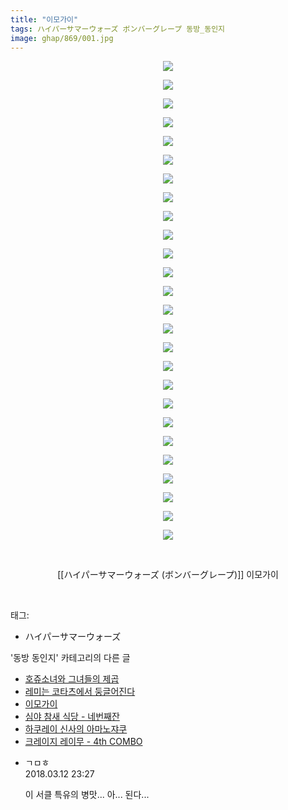 ```yaml
---
title: "이모가이"
tags: ハイパーサマーウォーズ ボンバーグレープ 동방_동인지
image: ghap/869/001.jpg
---
```

<div class="article">
<p style="text-align: center; clear: none; float: none;"><img src="{{ site.nasurl }}/ghap/869/001.jpg"/></p>
<p style="text-align: center; clear: none; float: none;"><img src="{{ site.nasurl }}/ghap/869/002.jpg"/></p>
<p style="text-align: center; clear: none; float: none;"><img src="{{ site.nasurl }}/ghap/869/003.jpg"/></p>
<p style="text-align: center; clear: none; float: none;"><img src="{{ site.nasurl }}/ghap/869/004.jpg"/></p>
<p style="text-align: center; clear: none; float: none;"><img src="{{ site.nasurl }}/ghap/869/005.jpg"/></p>
<p style="text-align: center; clear: none; float: none;"><img src="{{ site.nasurl }}/ghap/869/006.jpg"/></p>
<p style="text-align: center; clear: none; float: none;"><img src="{{ site.nasurl }}/ghap/869/007.jpg"/></p>
<p style="text-align: center; clear: none; float: none;"><img src="{{ site.nasurl }}/ghap/869/008.jpg"/></p>
<p style="text-align: center; clear: none; float: none;"><img src="{{ site.nasurl }}/ghap/869/009.jpg"/></p>
<p style="text-align: center; clear: none; float: none;"><img src="{{ site.nasurl }}/ghap/869/010.jpg"/></p>
<p style="text-align: center; clear: none; float: none;"><img src="{{ site.nasurl }}/ghap/869/011.jpg"/></p>
<p style="text-align: center; clear: none; float: none;"><img src="{{ site.nasurl }}/ghap/869/012.jpg"/></p>
<p style="text-align: center; clear: none; float: none;"><img src="{{ site.nasurl }}/ghap/869/013.jpg"/></p>
<p style="text-align: center; clear: none; float: none;"><img src="{{ site.nasurl }}/ghap/869/014.jpg"/></p>
<p style="text-align: center; clear: none; float: none;"><img src="{{ site.nasurl }}/ghap/869/015.jpg"/></p>
<p style="text-align: center; clear: none; float: none;"><img src="{{ site.nasurl }}/ghap/869/016.jpg"/></p>
<p style="text-align: center; clear: none; float: none;"><img src="{{ site.nasurl }}/ghap/869/017.jpg"/></p>
<p style="text-align: center; clear: none; float: none;"><img src="{{ site.nasurl }}/ghap/869/018.jpg"/></p>
<p style="text-align: center; clear: none; float: none;"><img src="{{ site.nasurl }}/ghap/869/019.jpg"/></p>
<p style="text-align: center; clear: none; float: none;"><img src="{{ site.nasurl }}/ghap/869/020.jpg"/></p>
<p style="text-align: center; clear: none; float: none;"><img src="{{ site.nasurl }}/ghap/869/021.jpg"/></p>
<p style="text-align: center; clear: none; float: none;"><img src="{{ site.nasurl }}/ghap/869/022.jpg"/></p>
<p style="text-align: center; clear: none; float: none;"><img src="{{ site.nasurl }}/ghap/869/023.jpg"/></p>
<p style="text-align: center; clear: none; float: none;"><img src="{{ site.nasurl }}/ghap/869/024.jpg"/></p>
<p style="text-align: center; clear: none; float: none;"><img src="{{ site.nasurl }}/ghap/869/025.jpg"/></p>
<p style="text-align: center; clear: none; float: none;"><img src="{{ site.nasurl }}/ghap/869/026.jpg"/></p>
<p style="text-align: center; clear: none; float: none;"><br/></p>
<p style="text-align: center; clear: none; float: none;">[[ハイパーサマーウォーズ (ボンバーグレープ)]] 이모가이</p>
<p><br/></p>
</div><div class="tagTrail">
<p>태그: </p>
<ul>
<li>ハイパーサマーウォーズ</li>
</ul>
</div><div class="another">
<p>'동방 동인지' 카테고리의 다른 글</p>
<ul>
<li><a href="/2016-07-15-ghap_872">호쥬소녀와 그녀들의 제곱</a></li>
<li><a href="/2016-07-15-ghap_870">레미는 코타츠에서 둥글어진다</a></li>
<li><a href="/2016-07-15-ghap_869">이모가이</a></li>
<li><a href="/2016-07-15-ghap_868">심야 참새 식당 - 네번째잔</a></li>
<li><a href="/2016-07-15-ghap_867">하쿠레이 신사의 아마노쟈쿠</a></li>
<li><a href="/2016-07-15-ghap_866">크레이지 레이무 - 4th COMBO</a></li>
</ul>
</div><div class="cb_module cb_fluid">
<div class="cb_wrt cb_profile">
<div class="comment">
<ul>
<li class="cb_thumb_off" id="comment15218499">
<div class="cb_comment_area">
<div class="cb_info_area">
<div class="cb_section">
<span class="cb_nick_name">ㄱㅁㅎ</span>
</div>
<div class="cb_section">
<span class="cb_date">2018.03.12 23:27 </span>
</div>
</div>
<div class="cb_dsc_comment">
<p class="cb_dsc">
											이 서클 특유의 병맛... 아... 된다...
										</p>
</div>
</div></li>
</ul>
</div>
</div><!-- commentList close -->
</div>